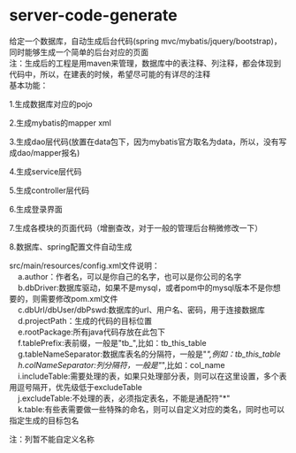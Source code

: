 # server-code-generate



给定一个数据库，自动生成后台代码(spring mvc/mybatis/jquery/bootstrap)，同时能够生成一个简单的后台对应的页面
<br/>
注：生成后的工程是用maven来管理，数据库中的表注释、列注释，都会体现到代码中，所以，在建表的时候，希望尽可能的有详尽的注释
<br/>
基本功能：<br/>

1.生成数据库对应的pojo<br/>

2.生成mybatis的mapper xml<br/>

3.生成dao层代码(放置在data包下，因为mybatis官方取名为data，所以，没有写成dao/mapper报名)<br/>

4.生成service层代码<br/>

5.生成controller层代码<br/>

6.生成登录界面<br/>

7.生成各模块的页面代码（增删查改，对于一般的管理后台稍微修改一下）<br/>

8.数据库、spring配置文件自动生成<br/>

src/main/resources/config.xml文件说明：<br/>
&nbsp;&nbsp;&nbsp;&nbsp;a.author：作者名，可以是你自己的名字，也可以是你公司的名字<br/>
&nbsp;&nbsp;&nbsp;&nbsp;b.dbDriver:数据库驱动，如果不是mysql，或者pom中的mysql版本不是你想要的，则需要修改pom.xml文件<br/>
&nbsp;&nbsp;&nbsp;&nbsp;c.dbUrl/dbUser/dbPswd:数据库的url、用户名、密码，用于连接数据库<br/>
&nbsp;&nbsp;&nbsp;&nbsp;d.projectPath：生成的代码的目标位置<br/>
&nbsp;&nbsp;&nbsp;&nbsp;e.rootPackage:所有java代码存放在此包下<br/>
&nbsp;&nbsp;&nbsp;&nbsp;f.tablePrefix:表前缀，一般是"tb_",比如：tb_this_table<br/>
&nbsp;&nbsp;&nbsp;&nbsp;g.tableNameSeparator:数据库表名的分隔符，一般是"_",例如：tb_this_table<br/>
&nbsp;&nbsp;&nbsp;&nbsp;h.colNameSeparator:列分隔符，一般是"_",比如：col_name<br/>
&nbsp;&nbsp;&nbsp;&nbsp;i.includeTable:需要处理的表，如果只处理部分表，则可以在这里设置，多个表用逗号隔开，优先级低于excludeTable<br/>
&nbsp;&nbsp;&nbsp;&nbsp;j.excludeTable:不处理的表，必须指定表名，不能是通配符"*"<br/>
&nbsp;&nbsp;&nbsp;&nbsp;k.table:有些表需要做一些特殊的命名，则可以自定义对应的类名，同时也可以指定生成的目标包名<br/>
	
注：列暂不能自定义名称